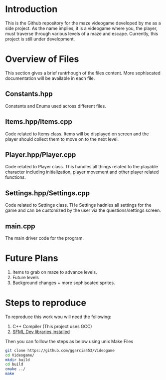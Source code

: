 # Introduction
This is the Github repository for the maze videogame developed by me as a side project. As the name implies, 
it is a videogame where you, the player, must traverse through various levels of a maze and escape. 
Currently, this project is still under development. 

# Overview of Files
This section gives a brief runtrhough of the files content. More sophiscated documentation will be available in each file. 
## Constants.hpp
Constants and Enums used across different files. 

## Items.hpp/Items.cpp
Code related to Items class. Items will be displayed on screen and the player should collect them to move on to
the next level. 

## Player.hpp/Player.cpp
Code related to Player class. This handles all things related to the playable character including initialization, player movement and other player related functions. 

## Settings.hpp/Settings.cpp 
Code related to Settings class. THe Settings hadnles all settings for the game and can be customized by the user via the questions/settings screen. 

## main.cpp
The main driver code for the program. 

# Future Plans
1. Items to grab on maze to advance levels. 
2. Future levels
3. Background changes + more sophiscated sprites. 

# Steps to reproduce
To reproduce this work wou will need the following:
1. C++ Compiler (This project uses GCC)
2. [SFML Dev libraries installed ](https://www.sfml-dev.org/index.php)

Then you can folllow the steps as below using unix Make Files
```bash
git clone https://github.com/ggarcia453/Videogame
cd Videogame/
mkdir build
cd build
cmake ../
make
```